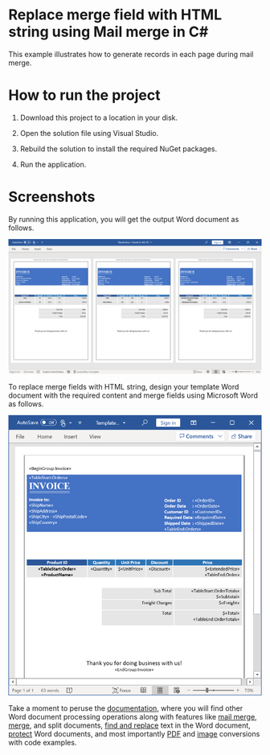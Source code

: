 # Replace merge field with HTML string using Mail merge in C#

This example illustrates how to generate records in each page during mail merge.

# How to run the project

1. Download this project to a location in your disk.

2. Open the solution file using Visual Studio.

3. Rebuild the solution to install the required NuGet packages.

4. Run the application.

# Screenshots

By running this application, you will get the output Word document as follows.

<p align="center">
<img src="Images/Start-at-new-page-output.png" alt="Start-at-new-page-output"/>
</p>

To replace merge fields with HTML string, design your template Word document with the required content and merge fields using Microsoft Word as follows.

<p align="center">
<img src="Images/Start-at-new-page-template.png" alt="Start-at-new-page-template"/>
</p>

Take a moment to peruse the [documentation](https://help.syncfusion.com/file-formats/docio/getting-started), where you will find other Word document processing operations along with features like [mail merge](https://help.syncfusion.com/file-formats/docio/working-with-mail-merge), [merge](https://help.syncfusion.com/file-formats/docio/working-with-word-document#merging-word-documents), and split documents, [find and replace](https://help.syncfusion.com/file-formats/docio/working-with-find-and-replace) text in the Word document, [protect](https://help.syncfusion.com/file-formats/docio/working-with-security) Word documents, and most importantly [PDF](https://help.syncfusion.com/file-formats/docio/word-to-pdf) and [image](https://help.syncfusion.com/file-formats/docio/word-to-image) conversions with code examples.